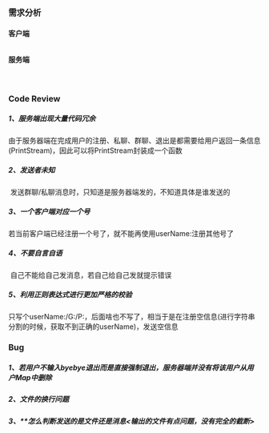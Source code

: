### 需求分析

#### 	客户端

###### 			

#### 	服务端

​			

### Code Review

##### 	1、服务端出现大量代码冗余

​		由于服务器端在完成用户的注册、私聊、群聊、退出是都需要给用户返回一条信息(PrintStream)，因此可以将PrintStream封装成一个函数

##### 	2、发送者未知

​		发送群聊/私聊消息时，只知道是服务器端发的，不知道具体是谁发送的

##### 	3、一个客户端对应一个号

​		若当前客户端已经注册一个号了，就不能再使用userName:<username>注册其他号了

##### 	4、不要自言自语

​		自己不能给自己发消息，若自己给自己发就提示错误

##### 	5、利用正则表达式进行更加严格的校验

​		只写个userName:/G:/P:，后面啥也不写了，相当于是在注册空信息(进行字符串分割的时候，获取不到正确的userName)，发送空信息	

### Bug

##### 	1、若用户不输入byebye退出而是直接强制退出，服务器端并没有将该用户从用户Map中删除

##### 	2、文件的换行问题

##### 	3、**怎么判断发送的是文件还是消息<输出的文件有点问题，没有完全的截断>